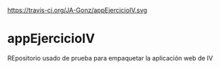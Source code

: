 https://travis-ci.org/JA-Gonz/appEjercicioIV.svg

# appEjercicioIV

REpositorio usado de prueba para empaquetar la aplicación web de IV
